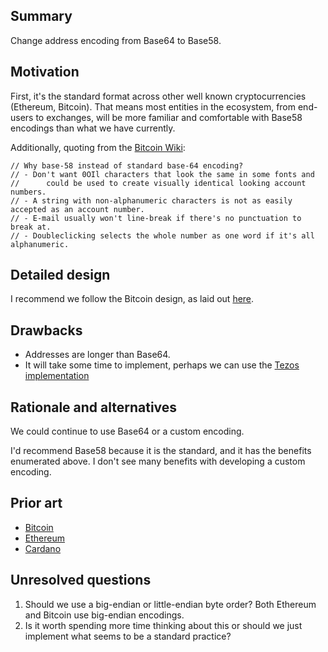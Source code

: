 ## Summary
[summary]: #summary

Change address encoding from Base64 to Base58.

## Motivation

[motivation]: #motivation

First, it's the standard format across other well known cryptocurrencies (Ethereum, Bitcoin). That means most entities in the ecosystem, from end-users to exchanges, will be more familiar and comfortable with Base58 encodings than what we have currently.

Additionally, quoting from the [Bitcoin Wiki](https://en.bitcoin.it/wiki/Base58Check_encoding#Background): 

```
// Why base-58 instead of standard base-64 encoding?
// - Don't want 0OIl characters that look the same in some fonts and
//      could be used to create visually identical looking account numbers.
// - A string with non-alphanumeric characters is not as easily accepted as an account number.
// - E-mail usually won't line-break if there's no punctuation to break at.
// - Doubleclicking selects the whole number as one word if it's all alphanumeric.

```

## Detailed design

[detailed-design]: #detailed-design

I recommend we follow the Bitcoin design, as laid out [here](https://en.bitcoin.it/wiki/Base58Check_encoding#Base58_symbol_chart).

## Drawbacks
[drawbacks]: #drawbacks

- Addresses are longer than Base64.
- It will take some time to implement, perhaps we can use the [Tezos implementation](https://github.com/vbmithr/ocaml-base58)

## Rationale and alternatives
[rationale-and-alternatives]: #rationale-and-alternatives

We could continue to use Base64 or a custom encoding. 

I'd recommend Base58 because it is the standard, and it has the benefits enumerated above. I don't see many benefits with developing a custom encoding.

## Prior art
[prior-art]: #prior-art

- [Bitcoin](https://en.bitcoin.it/wiki/Base58Check_encoding#Base58_symbol_chart)
- [Ethereum](https://github.com/ethereum/EIPs/blob/master/EIPS/eip-55.md)
- [Cardano](https://cardanodocs.com/cardano/addresses/)

## Unresolved questions
[unresolved-questions]: #unresolved-questions

1. Should we use a big-endian or little-endian byte order? Both Ethereum and Bitcoin use big-endian encodings.
2. Is it worth spending more time thinking about this or should we just implement what seems to be a standard practice?
